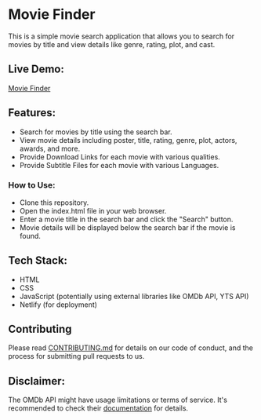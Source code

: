 # Movie Finder

This is a simple movie search application that allows you to search for movies by title and view details like genre, rating, plot, and cast.

## Live Demo:

[Movie Finder](https://movie-finder-pro.netlify.app/)


## Features:

* Search for movies by title using the search bar.
* View movie details including poster, title, rating, genre, plot, actors, awards, and more.
* Provide Download Links for each movie with various qualities.
* Provide Subtitle Files for each movie with various Languages.

### How to Use:

* Clone this repository.
* Open the index.html file in your web browser.
* Enter a movie title in the search bar and click the "Search" button.
* Movie details will be displayed below the search bar if the movie is found.


## Tech Stack:

* HTML
* CSS
* JavaScript (potentially using external libraries like OMDb API, YTS API)
* Netlify (for deployment)

## Contributing

Please read [CONTRIBUTING.md](https://gist.github.com/PurpleBooth/b24679402957c63ec426) for details on our code of conduct, and the process for submitting pull requests to us.

## Disclaimer:

The OMDb API might have usage limitations or terms of service. It's recommended to check their [documentation](https://www.omdbapi.com/) for details.
